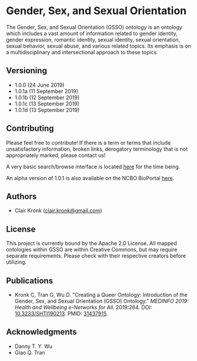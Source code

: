 # Gender, Sex, and Sexual Orientation

The Gender, Sex, and Sexual Orientation (GSSO) ontology is an ontology which includes a vast amount of information related to gender identity, gender expression, romantic identity, sexual identity, sexual orientation, sexual behavior, sexual abuse, and various related topics. Its emphasis is on a multidisciplinary and intersectional approach to these topics.

## Versioning

* 1.0.0 (24 June 2019)
* 1.0.1a (11 September 2019)
* 1.0.1b (12 September 2019)
* 1.0.1c (13 September 2019)
* 1.0.1d (13 September 2019)

## Contributing

Please feel free to contribute! If there is a term or terms that include unsatisfactory information, broken links, derogatory terminology that is not appropriately marked, please contact us!

A very basic search/browse interface is located [here](http://homepages.uc.edu/~kronkcj/gsso/) for the time being.

An alpha version of 1.0.1 is also available on the NCBO BioPortal [here](http://bioportal.bioontology.org/ontologies/GSSO).

## Authors

* Clair Kronk (clair.kronk@gmail.com)

## License

This project is currently bound by the Apache 2.0 License. All mapped ontologies within GSSO are within Creative Commons, but may require separate requirements. Please check with their respective creators before utilizing.

## Publications

* Kronk C, Tran G, Wu D. "Creating a Queer Ontology: Introduction of the Gender, Sex, and Sexual Orientation (GSSO) Ontology." _MEDINFO 2019: Health and Wellbeing e-Networks for All_. 2019:264. DOI: [10.3233/SHTI190213](https://doi.org/10.3233/SHTI190213). PMID: [31437915](https://www.ncbi.nlm.nih.gov/pubmed/31437915).

## Acknowledgments

* Danny T. Y. Wu
* Giao Q. Tran